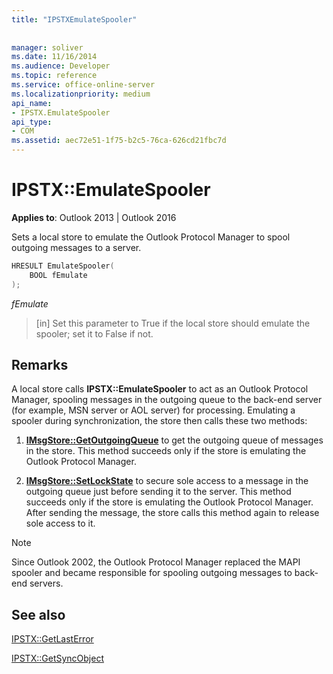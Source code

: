 ```yaml
---
title: "IPSTXEmulateSpooler"
 
 
manager: soliver
ms.date: 11/16/2014
ms.audience: Developer
ms.topic: reference
ms.service: office-online-server
ms.localizationpriority: medium
api_name:
- IPSTX.EmulateSpooler
api_type:
- COM
ms.assetid: aec72e51-1f75-b2c5-76ca-626cd21fbc7d
---
```


# IPSTX::EmulateSpooler

  
  
**Applies to**: Outlook 2013 | Outlook 2016 
  
Sets a local store to emulate the Outlook Protocol Manager to spool outgoing messages to a server.
  
```cpp
HRESULT EmulateSpooler( 
    BOOL fEmulate 
);
```

 _fEmulate_
  
> [in] Set this parameter to True if the local store should emulate the spooler; set it to False if not. 
    
## Remarks

A local store calls **IPSTX::EmulateSpooler** to act as an Outlook Protocol Manager, spooling messages in the outgoing queue to the back-end server (for example, MSN server or AOL server) for processing. Emulating a spooler during synchronization, the store then calls these two methods: 
  
1. **[IMsgStore::GetOutgoingQueue](imsgstore-getoutgoingqueue.md)** to get the outgoing queue of messages in the store. This method succeeds only if the store is emulating the Outlook Protocol Manager. 
    
2. **[IMsgStore::SetLockState](imsgstore-setlockstate.md)** to secure sole access to a message in the outgoing queue just before sending it to the server. This method succeeds only if the store is emulating the Outlook Protocol Manager. After sending the message, the store calls this method again to release sole access to it. 
    
> [!NOTE]
> Since Outlook 2002, the Outlook Protocol Manager replaced the MAPI spooler and became responsible for spooling outgoing messages to back-end servers. 
  
## See also



[IPSTX::GetLastError](ipstx-getlasterror.md)
  
[IPSTX::GetSyncObject](ipstx-getsyncobject.md)

